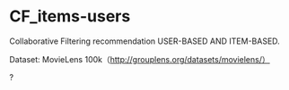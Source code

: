 ﻿CF_items-users
==============

Collaborative Filtering recommendation USER-BASED AND ITEM-BASED. 

Dataset:
MovieLens 100k（http://grouplens.org/datasets/movielens/）

?